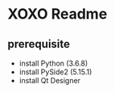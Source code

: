# XOXO Readme #
## prerequisite ##
- install Python (3.6.8)
- install PySide2 (5.15.1)
- install Qt Designer